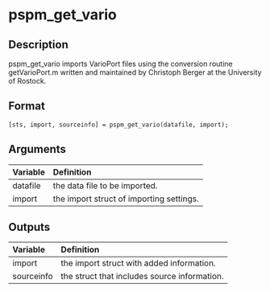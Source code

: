 # pspm_get_vario
## Description
pspm_get_vario imports VarioPort files using the conversion routine getVarioPort.m written and maintained by Christoph Berger at the University of Rostock.

## Format
`[sts, import, sourceinfo] = pspm_get_vario(datafile, import);`

## Arguments
| Variable | Definition |
|:--|:--|
| datafile | the data file to be imported. |
| import | the import struct of importing settings. |

## Outputs
| Variable | Definition |
|:--|:--|
| import | the import struct with added information. |
| sourceinfo | the struct that includes source information. |

